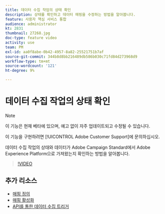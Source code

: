 ```yaml
---
title: 데이터 수집 작업의 상태 확인
description: 상태를 확인하고 데이터 매핑을 수정하는 방법을 알아봅니다.
feature: 사용자 핵심 서비스 통합
audience: administrator
kt: 2831
thumbnail: 27268.jpg
doc-type: feature video
activity: use
team: PM
exl-id: aa0f8abe-0b42-4957-8a82-25521751b7af
source-git-commit: 344b8d8bb216489db586b030c71fd84d273968d9
workflow-type: tm+mt
source-wordcount: '121'
ht-degree: 9%

---
```


# 데이터 수집 작업의 상태 확인

>[!NOTE]
>
>이 기능은 현재 베타에 있으며, 예고 없이 자주 업데이트되고 수정될 수 있습니다.
>
>이 기능을 구현하려면 [!UICONTROL Adobe Customer Support]에 문의하십시오.

데이터 수집 작업의 상태와 데이터가 Adobe Campaign Standard에서 Adobe Experience Platform으로 가져왔는지 확인하는 방법을 알아봅니다.

>[!VIDEO](https://video.tv.adobe.com/v/27268?quality=12)

## 추가 리소스

* [매핑 정의](https://experienceleague.adobe.com/docs/campaign-standard/using/integrating-with-adobe-cloud/adobe-experience-platform/data-connector/aep-mapping-definition.html)
* [매핑 활성화](https://experienceleague.adobe.com/docs/campaign-standard/using/integrating-with-adobe-cloud/adobe-experience-platform/data-connector/aep-mapping-activation.html)
* [API를 통한 데이터 수집 트리거](https://experienceleague.adobe.com/docs/campaign-standard/using/integrating-with-adobe-cloud/adobe-experience-platform/data-connector/aep-triggering-data-ingestion.html)
